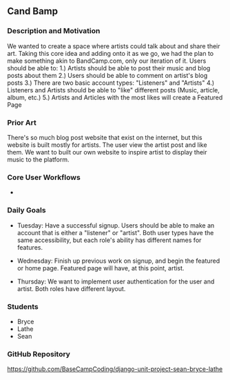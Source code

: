 ## Cand Bamp

### Description and Motivation
We wanted to create a space where artists could talk about and share their art. Taking this core idea and adding onto it as we go, we had the plan to make something akin to BandCamp.com, only our iteration of it. Users should be able to:
    1.) Artists should be able to post their music and blog posts about them
    2.) Users should be able to comment on artist's blog posts
    3.) There are two basic account types: "Listeners" and "Artists"
    4.) Listeners and Artists should be able to "like" different posts (Music, article, album, etc.)
    5.) Artists and Articles with the most likes will create a Featured Page

### Prior Art
There's so much blog post website that exist on the internet, but this website is built mostly for artists. The user view the artist post and like them. We want to built our own website to inspire artist to display their music to the platform.

### Core User Workflows
- 

### Daily Goals
 - Tuesday: Have a successful signup. Users should be able to make an account that is either a "listener" or 
 "artist". Both user types have the same accessibility, but each role's ability has different names for features.

 - Wednesday: Finish up previous work on signup, and begin the featured or home page. Featured page will have, at this point, artist.

 - Thursday: We want to implement user authentication for the user and artist. Both roles have different layout.

### Students
- Bryce
- Lathe 
- Sean

### GitHub Repository
https://github.com/BaseCampCoding/django-unit-project-sean-bryce-lathe
